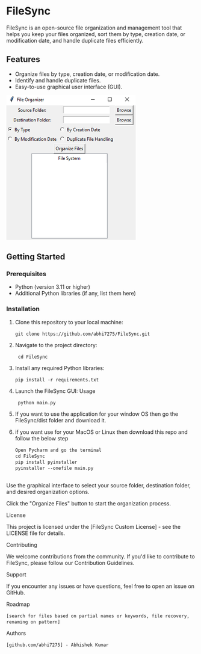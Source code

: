 # FileSync

FileSync is an open-source file organization and management tool that helps you keep your files organized, sort them by type, creation date, or modification date, and handle duplicate files efficiently.

## Features

- Organize files by type, creation date, or modification date.
- Identify and handle duplicate files.
- Easy-to-use graphical user interface (GUI).


![Image Alt Text](images/Capture.PNG)


## Getting Started

### Prerequisites

- Python (version 3.11 or higher)
- Additional Python libraries (if any, list them here)

### Installation

1. Clone this repository to your local machine:

   ```shell
   git clone https://github.com/abhi7275/FileSync.git

2. Navigate to the project directory:
   ```shell
    cd FileSync

3. Install any required Python libraries: 
    ```shell
   pip install -r requirements.txt

4. Launch the FileSync GUI: Usage
   ```shell
    python main.py
5. If you want to use the application for your window OS then go the FileSync/dist folder and download it.

6. if you want use for your MacOS or Linux then download this repo and follow the below step
   ```shell
   Open Pycharm and go the terminal
   cd FileSync
   pip install pyinstaller
   pyinstaller --onefile main.py


Use the graphical interface to select your source folder, destination folder, and desired organization options.

Click the "Organize Files" button to start the organization process.

License

This project is licensed under the [FileSync Custom License] - see the LICENSE file for details.

Contributing

We welcome contributions from the community. If you'd like to contribute to FileSync, please follow our Contribution Guidelines.

Support

If you encounter any issues or have questions, feel free to open an issue on GitHub.

Roadmap

    [search for files based on partial names or keywords, file recovery, renaming on pattern]

Authors

    [github.com/abhi7275] - Abhishek Kumar
